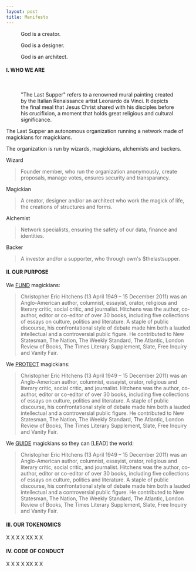 ```yaml
---
layout: post
title: Manifesto
---
```


<!-- Intro -->
<figure>
  <figcaption>
    God is a creator.
  </figcaption>
</figure>

<figure>
  <figcaption>
    God is a designer.
  </figcaption>
</figure>

<figure>
  <figcaption>
    God is an architect.
  </figcaption>
</figure>

<!-- Intro -->

<h4>I. WHO WE ARE</h4>

<br/>

<figure>
  <figcaption>
    "The Last Supper" refers to a renowned mural painting created by the Italian Renaissance artist Leonardo da Vinci. It depicts the final meal that Jesus Christ shared with his disciples before his crucifixion, a moment that holds great religious and cultural significance.
  </figcaption>
</figure>

The Last Supper an autonomous organization running a network made of magickians for magickians.

The organization is run by wizards, magickians, alchemists and backers.

Wizard
>Founder member, who run the organization anonymously, create proposals, manage votes, ensures security and transparancy.

Magickian
> A creator, designer and/or an architect who work the magick of life, the creations of structures and forms.

Alchemist
> Network specialists, ensuring the safety of our data, finance and identities.

Backer
> A investor and/or a supporter, who through own's $thelastsupper.


<h4>II. OUR PURPOSE</h4>

We [FUND](https://en.wikipedia.org/wiki/Christopher_Hitchens) magickians:

>Christopher Eric Hitchens (13 April 1949 – 15 December 2011) was an Anglo-American author, columnist, essayist, orator, religious and literary critic, social critic, and journalist. Hitchens was the author, co-author, editor or co-editor of over 30 books, including five collections of essays on culture, politics and literature. A staple of public discourse, his confrontational style of debate made him both a lauded intellectual and a controversial public figure. He contributed to New Statesman, The Nation, The Weekly Standard, The Atlantic, London Review of Books, The Times Literary Supplement, Slate, Free Inquiry and Vanity Fair.

We [PROTECT](https://en.wikipedia.org/wiki/Christopher_Hitchens) magickians:

>Christopher Eric Hitchens (13 April 1949 – 15 December 2011) was an Anglo-American author, columnist, essayist, orator, religious and literary critic, social critic, and journalist. Hitchens was the author, co-author, editor or co-editor of over 30 books, including five collections of essays on culture, politics and literature. A staple of public discourse, his confrontational style of debate made him both a lauded intellectual and a controversial public figure. He contributed to New Statesman, The Nation, The Weekly Standard, The Atlantic, London Review of Books, The Times Literary Supplement, Slate, Free Inquiry and Vanity Fair.

We [GUIDE](https://en.wikipedia.org/wiki/Christopher_Hitchens) magickians so they can [LEAD] the world:
>Christopher Eric Hitchens (13 April 1949 – 15 December 2011) was an Anglo-American author, columnist, essayist, orator, religious and literary critic, social critic, and journalist. Hitchens was the author, co-author, editor or co-editor of over 30 books, including five collections of essays on culture, politics and literature. A staple of public discourse, his confrontational style of debate made him both a lauded intellectual and a controversial public figure. He contributed to New Statesman, The Nation, The Weekly Standard, The Atlantic, London Review of Books, The Times Literary Supplement, Slate, Free Inquiry and Vanity Fair.

<h4>III. OUR TOKENOMICS</h4>

X
X
X
X
XX
X
X

<h4>IV. CODE OF CONDUCT</h4>

X
X
X
X
XX
X
X













